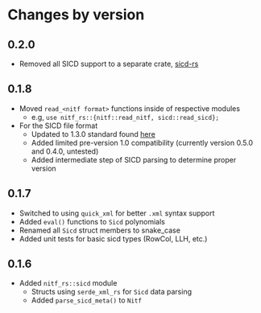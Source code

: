# Changes by version

## 0.2.0
- Removed all SICD support to a separate crate, [sicd-rs](https://crates.io/crates/sicd-rs)

## 0.1.8
- Moved `read_<nitf format>` functions inside of respective modules
  - e.g, `use nitf_rs::{nitf::read_nitf, sicd::read_sicd};`
- For the SICD file format
  - Updated to 1.3.0 standard found [here](https://nsgreg.nga.mil/doc/view?i=5381&month=6&day=25&year=2023)
  - Added limited pre-version 1.0 compatibility (currently version 0.5.0 and 0.4.0, untested)
  - Added intermediate step of SICD parsing to determine proper version
  
## 0.1.7
- Switched to using `quick_xml` for better `.xml` syntax support
- Added `eval()` functions to `Sicd` polynomials
- Renamed all `Sicd` struct members to snake_case
- Added unit tests for basic sicd types (RowCol, LLH, etc.)

## 0.1.6
- Added `nitf_rs::sicd` module
  - Structs using `serde_xml_rs` for `Sicd` data parsing
  - Added `parse_sicd_meta()` to `Nitf`
